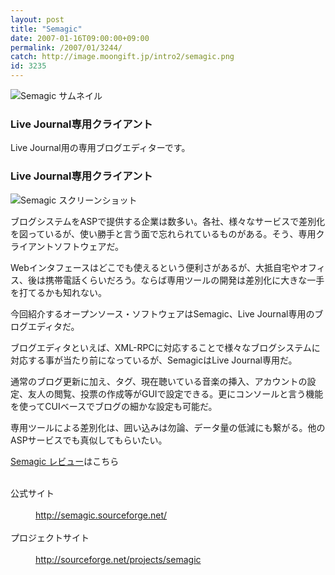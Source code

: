 ```yaml
---
layout: post
title: "Semagic"
date: 2007-01-16T09:00:00+09:00
permalink: /2007/01/3244/
catch: http://image.moongift.jp/intro2/semagic.png
id: 3235
---
```

 ![Semagic サムネイル](http://image.moongift.jp/intro2/semagic.t.png "Semagic サムネイル")
  

### Live Journal専用クライアント
  
Live Journal用の専用ブログエディターです。  
<!--more-->  

### Live Journal専用クライアント
  

![Semagic スクリーンショット](http://image.moongift.jp/intro2/semagic.png "Semagic スクリーンショット")

  

ブログシステムをASPで提供する企業は数多い。各社、様々なサービスで差別化を図っているが、使い勝手と言う面で忘れられているものがある。そう、専用クライアントソフトウェアだ。

  

Webインタフェースはどこでも使えるという便利さがあるが、大抵自宅やオフィス、後は携帯電話くらいだろう。ならば専用ツールの開発は差別化に大きな一手を打てるかも知れない。

  

今回紹介するオープンソース・ソフトウェアはSemagic、Live Journal専用のブログエディタだ。

  

ブログエディタといえば、XML-RPCに対応することで様々なブログシステムに対応する事が当たり前になっているが、SemagicはLive Journal専用だ。

  

通常のブログ更新に加え、タグ、現在聴いている音楽の挿入、アカウントの設定、友人の閲覧、投票の作成等がGUIで設定できる。更にコンソールと言う機能を使ってCUIベースでブログの細かな設定も可能だ。

  

専用ツールによる差別化は、囲い込みは勿論、データ量の低減にも繋がる。他のASPサービスでも真似してもらいたい。

  

[Semagic レビュー](http://oss.moongift.jp/review/i-3257.html)はこちら

  
<dl>
<br><dt>公式サイト</dt>
<br><dd><a href="http://semagic.sourceforge.net/" target="_blank">http://semagic.sourceforge.net/</a></dd>
<br><dt>プロジェクトサイト</dt>
<br><dd><a href="http://sourceforge.net/projects/semagic" target="_blank">http://sourceforge.net/projects/semagic</a></dd>
<br>
</dl>